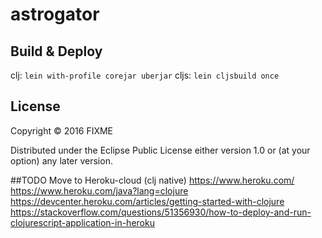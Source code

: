 # astrogator

## Build & Deploy

clj: `lein with-profile corejar uberjar`
cljs: `lein cljsbuild once`



## License

Copyright © 2016 FIXME

Distributed under the Eclipse Public License either version 1.0 or (at
your option) any later version.

##TODO
Move to Heroku-cloud (clj native)
https://www.heroku.com/
https://www.heroku.com/java?lang=clojure
https://devcenter.heroku.com/articles/getting-started-with-clojure
https://stackoverflow.com/questions/51356930/how-to-deploy-and-run-clojurescript-application-in-heroku